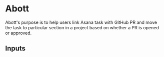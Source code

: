 # Abott

Abott's purpose is to help users link Asana task with GitHub PR and move the task to particular section in a project based on whether a PR is opened or approved.

## Inputs
